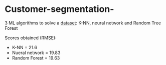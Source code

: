# Customer-segmentation-
3 ML algorithms to solve a [dataset](https://www.kaggle.com/datasets/vjchoudhary7/customer-segmentation-tutorial-in-python): K-NN, neural network and Random Tree Forest

Scores obtained (RMSE):
- K-NN = 21.6
- Nueral network = 19.83
- Random Forest = 19.63
